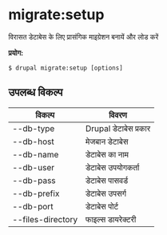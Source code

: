 # migrate:setup
विरासत डेटाबेस के लिए प्रासंगिक माइग्रेशन बनायें और लोड करें

**प्रयोग:**
```
$ drupal migrate:setup [options]
```

## उपलब्ध विकल्प
विकल्प | विवरण
-------|-------------
--db-type | Drupal डेटाबेस प्रकार
--db-host | मेजबान डेटाबेस
--db-name | डेटाबेस का नाम
--db-user | डेटाबेस उपयोगकर्ता
--db-pass | डेटाबेस पासवर्ड
--db-prefix | डेटाबेस उपसर्ग
--db-port | डेटाबेस पोर्ट
--files-directory | फाइल्स डायरेक्टरी
